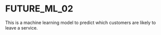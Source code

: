 # FUTURE_ML_02
This is a machine learning model to predict which customers are likely to leave a service.
